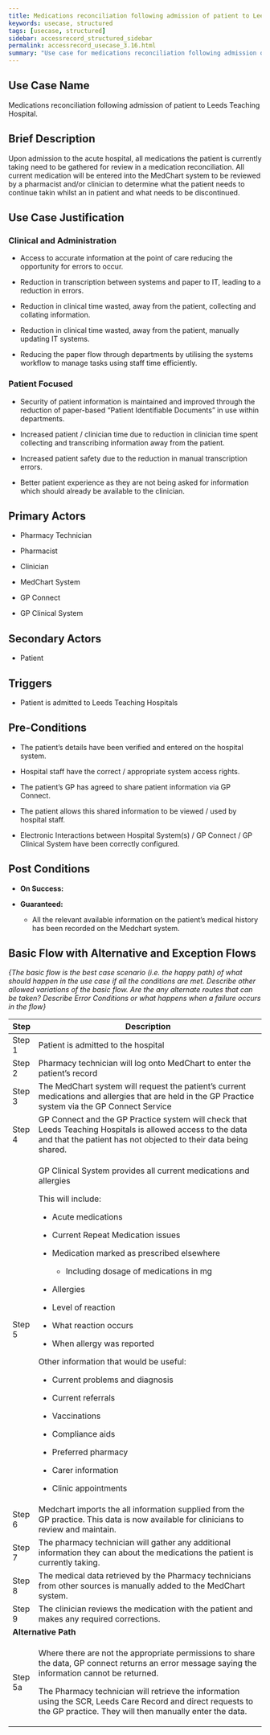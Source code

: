 ```yaml
---
title: Medications reconciliation following admission of patient to Leeds Teaching Hospital
keywords: usecase, structured
tags: [usecase, structured] 
sidebar: accessrecord_structured_sidebar
permalink: accessrecord_usecase_3.16.html
summary: "Use case for medications reconciliation following admission of patient to leeds teaching hospital"
---
```


## Use Case Name

Medications reconciliation following admission of patient to Leeds Teaching Hospital.

## Brief Description

Upon admission to the acute hospital, all medications the patient is
currently taking need to be gathered for review in a medication
reconciliation. All current medication will be entered into the MedChart
system to be reviewed by a pharmacist and/or clinician to determine what
the patient needs to continue takin whilst an in patient and what needs
to be discontinued.

## Use Case Justification

### Clinical and Administration

-   Access to accurate information at the point of care reducing the
    opportunity for errors to occur.

-   Reduction in transcription between systems and paper to IT, leading
    to a reduction in errors.

-   Reduction in clinical time wasted, away from the patient, collecting
    and collating information.

-   Reduction in clinical time wasted, away from the patient, manually
    updating IT systems.

-   Reducing the paper flow through departments by utilising the systems
    workflow to manage tasks using staff time efficiently.

### Patient Focused

-   Security of patient information is maintained and improved through
    the reduction of paper-based “Patient Identifiable Documents” in use
    within departments.

-   Increased patient / clinician time due to reduction in clinician
    time spent collecting and transcribing information away from the
    patient.

-   Increased patient safety due to the reduction in manual
    transcription errors.

-   Better patient experience as they are not being asked for
    information which should already be available to the clinician.

## Primary Actors

- Pharmacy Technician

- Pharmacist

- Clinician

- MedChart System

- GP Connect

- GP Clinical System

## Secondary Actors

- Patient

## Triggers

- Patient is admitted to Leeds Teaching Hospitals

## Pre-Conditions

-   The patient’s details have been verified and entered on the hospital
    system.

-   Hospital staff have the correct / appropriate system access rights.

-   The patient’s GP has agreed to share patient information via GP
    Connect.

-   The patient allows this shared information to be viewed / used by
    hospital staff.

-   Electronic Interactions between Hospital System(s) / GP Connect / GP
    Clinical System have been correctly configured.

## Post Conditions

-   **On Success:**

-   **Guaranteed:**

    -   All the relevant available information on the patient’s medical
        history has been recorded on the Medchart system.

## Basic Flow with Alternative and Exception Flows

*{The basic flow is the best case scenario (i.e. the happy path) of what
should happen in the use case if all the conditions are met. Describe
other allowed variations of the basic flow. Are the any alternate routes
that can be taken? Describe Error Conditions or what happens when a
failure occurs in the flow}*

<table>
<thead>
<tr class="header">
<th style="width:10%">Step</th>
<th>Description</th>
</tr>
</thead>
<tbody>
<tr class="odd">
<td>Step 1</td>
<td>Patient is admitted to the hospital</td>
</tr>
<tr class="even">
<td>Step 2</td>
<td>Pharmacy technician will log onto MedChart to enter the patient’s record</td>
</tr>
<tr class="odd">
<td>Step 3</td>
<td>The MedChart system will request the patient’s current medications and allergies that are held in the GP Practice system via the GP Connect Service</td>
</tr>
<tr class="even">
<td>Step 4</td>
<td>GP Connect and the GP Practice system will check that Leeds Teaching Hospitals is allowed access to the data and that the patient has not objected to their data being shared.</td>
</tr>
<tr class="odd">
<td>Step 5</td>
<td><p>GP Clinical System provides all current medications and allergies</p>
<p>This will include:</p>
<ul>
<li><p>Acute medications</p></li>
<li><p>Current Repeat Medication issues</p></li>
<li><p>Medication marked as prescribed elsewhere</p>
<ul>
<li><p>Including dosage of medications in mg</p></li>
</ul></li>
</ul>
<ul>
<li><p>Allergies</p></li>
</ul>
<ul>
<li><p>Level of reaction</p></li>
<li><p>What reaction occurs</p></li>
<li><p>When allergy was reported</p></li>
</ul>
<p>Other information that would be useful:</p>
<ul>
<li><p>Current problems and diagnosis</p></li>
<li><p>Current referrals</p></li>
<li><p>Vaccinations</p></li>
<li><p>Compliance aids</p></li>
<li><p>Preferred pharmacy</p></li>
<li><p>Carer information</p></li>
<li><p>Clinic appointments</p></li>
</ul></td>
</tr>
<tr class="even">
<td>Step 6</td>
<td>Medchart imports the all information supplied from the GP practice. This data is now available for clinicians to review and maintain.</td>
</tr>
<tr class="odd">
<td>Step 7</td>
<td>The pharmacy technician will gather any additional information they can about the medications the patient is currently taking.</td>
</tr>
<tr class="even">
<td>Step 8</td>
<td>The medical data retrieved by the Pharmacy technicians from other sources is manually added to the MedChart system.</td>
</tr>
<tr class="odd">
<td>Step 9</td>
<td>The clinician reviews the medication with the patient and makes any required corrections.</td>
</tr>
<tr class="even">
<td colspan="2"><strong>Alternative Path</strong></td>
</tr>
<tr class="odd">
<td>Step 5a</td>
<td><p>Where there are not the appropriate permissions to share the data, GP connect returns an error message saying the information cannot be returned.</p>
<p>The Pharmacy technician will retrieve the information using the SCR, Leeds Care Record and direct requests to the GP practice. They will then manually enter the data.</p></td>
</tr>
</tbody>
</table>
